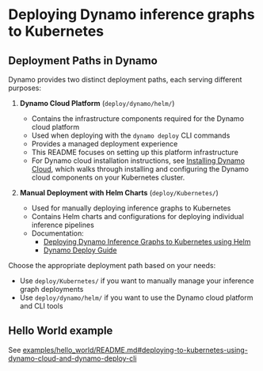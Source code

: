 <!--
SPDX-FileCopyrightText: Copyright (c) 2025 NVIDIA CORPORATION & AFFILIATES. All rights reserved.
SPDX-License-Identifier: Apache-2.0

Licensed under the Apache License, Version 2.0 (the "License");
you may not use this file except in compliance with the License.
You may obtain a copy of the License at

http://www.apache.org/licenses/LICENSE-2.0

Unless required by applicable law or agreed to in writing, software
distributed under the License is distributed on an "AS IS" BASIS,
WITHOUT WARRANTIES OR CONDITIONS OF ANY KIND, either express or implied.
See the License for the specific language governing permissions and
limitations under the License.
-->

# Deploying Dynamo inference graphs to Kubernetes

## Deployment Paths in Dynamo

Dynamo provides two distinct deployment paths, each serving different purposes:

1. **Dynamo Cloud Platform** (`deploy/dynamo/helm/`)
   - Contains the infrastructure components required for the Dynamo cloud platform
   - Used when deploying with the `dynamo deploy` CLI commands
   - Provides a managed deployment experience
   - This README focuses on setting up this platform infrastructure
   - For Dynamo cloud installation instructions, see [Installing Dynamo Cloud](./helm/README.md), which walks through installing and configuring the Dynamo cloud components on your Kubernetes cluster.

2. **Manual Deployment with Helm Charts** (`deploy/Kubernetes/`)
   - Used for manually deploying inference graphs to Kubernetes
   - Contains Helm charts and configurations for deploying individual inference pipelines
   - Documentation:
        - [Deploying Dynamo Inference Graphs to Kubernetes using Helm](../Kubernetes/pipeline/README.md)
        - [Dynamo Deploy Guide](../../docs/guides/dynamo_deploy.md)

Choose the appropriate deployment path based on your needs:
- Use `deploy/Kubernetes/` if you want to manually manage your inference graph deployments
- Use `deploy/dynamo/helm/` if you want to use the Dynamo cloud platform and CLI tools

## Hello World example
See [examples/hello_world/README.md#deploying-to-kubernetes-using-dynamo-cloud-and-dynamo-deploy-cli](../../examples/hello_world/README.md#deploying-to-kubernetes-using-dynamo-cloud-and-dynamo-deploy-cli)